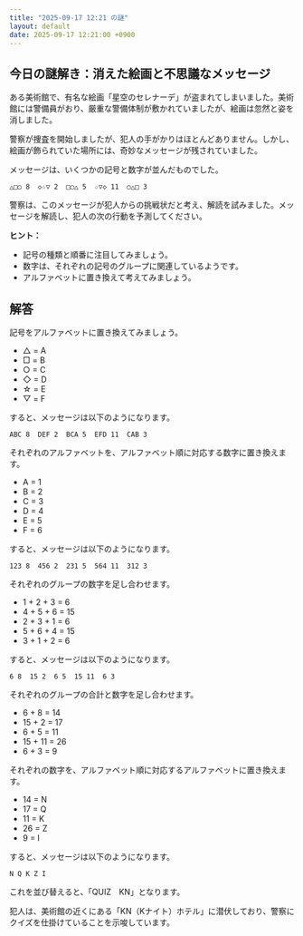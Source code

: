 ```yaml
---
title: "2025-09-17 12:21 の謎"
layout: default
date: 2025-09-17 12:21:00 +0900
---
```

## 今日の謎解き：消えた絵画と不思議なメッセージ

ある美術館で、有名な絵画「星空のセレナーデ」が盗まれてしまいました。美術館には警備員がおり、厳重な警備体制が敷かれていましたが、絵画は忽然と姿を消しました。

警察が捜査を開始しましたが、犯人の手がかりはほとんどありません。しかし、絵画が飾られていた場所には、奇妙なメッセージが残されていました。

メッセージは、いくつかの記号と数字が並んだものでした。

`△□○ 8  ◇☆▽ 2  □○△ 5  ☆▽◇ 11  ○△□ 3`

警察は、このメッセージが犯人からの挑戦状だと考え、解読を試みました。メッセージを解読し、犯人の次の行動を予測してください。

**ヒント：**

*   記号の種類と順番に注目してみましょう。
*   数字は、それぞれの記号のグループに関連しているようです。
*   アルファベットに置き換えて考えてみましょう。

## 解答

記号をアルファベットに置き換えてみましょう。

*   △ = A
*   □ = B
*   ○ = C
*   ◇ = D
*   ☆ = E
*   ▽ = F

すると、メッセージは以下のようになります。

`ABC 8  DEF 2  BCA 5  EFD 11  CAB 3`

それぞれのアルファベットを、アルファベット順に対応する数字に置き換えます。

*   A = 1
*   B = 2
*   C = 3
*   D = 4
*   E = 5
*   F = 6

すると、メッセージは以下のようになります。

`123 8  456 2  231 5  564 11  312 3`

それぞれのグループの数字を足し合わせます。

*   1 + 2 + 3 = 6
*   4 + 5 + 6 = 15
*   2 + 3 + 1 = 6
*   5 + 6 + 4 = 15
*   3 + 1 + 2 = 6

すると、メッセージは以下のようになります。

`6 8  15 2  6 5  15 11  6 3`

それぞれのグループの合計と数字を足し合わせます。

*   6 + 8 = 14
*   15 + 2 = 17
*   6 + 5 = 11
*   15 + 11 = 26
*   6 + 3 = 9

それぞれの数字を、アルファベット順に対応するアルファベットに置き換えます。

*   14 = N
*   17 = Q
*   11 = K
*   26 = Z
*   9 = I

すると、メッセージは以下のようになります。

`N Q K Z I`

これを並び替えると、「QUIZ　KN」となります。

犯人は、美術館の近くにある「KN（Kナイト）ホテル」に潜伏しており、警察にクイズを仕掛けていることを示唆しています。
